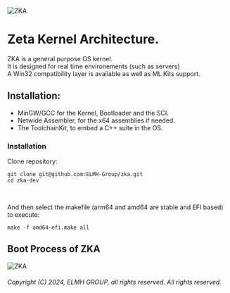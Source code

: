 <!-- README of ZKA -->

![ZKA](resources/zka.svg)

# Zeta Kernel Architecture.

ZKA is a general purpose OS kernel.
</br>
It is designed for real time environements (such as servers)
</br>
A Win32 compatibility layer is available as well as ML Kits support.

## Installation:

- MinGW/GCC for the Kernel, Bootloader and the SCI.
- Netwide Assembler, for the x64 assemblies if needed.
- The ToolchainKit, to embed a C++ suite in the OS.

### Installation

Clone repository:

```
git clone git@github.com:ELMH-Group/zka.git
cd zka-dev
```

</br>

And then select the makefile (arm64 and amd64 are stable and EFI based) to execute:

```
make -f amd64-efi.make all
```

## Boot Process of ZKA

![ZKA](resources/zka-window-server.png)

###### Copyright (C) 2024, ELMH GROUP, all rights reserved. All rights reserved.

